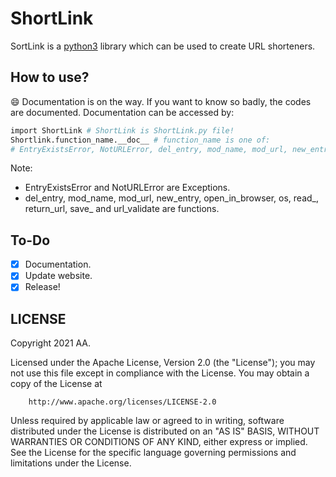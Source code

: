 # ShortLink

SortLink is a [python3](https://python.org) library which can be used to create URL shorteners. 

## How to use?

😄 Documentation is on the way. If you want to know so badly, the codes are documented. Documentation can be accessed by:

```bash
import ShortLink # ShortLink is ShortLink.py file!
Shortlink.function_name.__doc__ # function_name is one of:
# EntryExistsError, NotURLError, del_entry, mod_name, mod_url, new_entry, open_in_browser, os, read_, return_url, save_ ,url_validate
```

Note:

- EntryExistsError and NotURLError are Exceptions.
- del_entry, mod_name, mod_url, new_entry, open_in_browser, os, read_, return_url, save_  and url_validate are functions.

## To-Do

- [x] Documentation.
- [x] Update website.
- [x] Release!

## LICENSE

Copyright 2021 AA.

Licensed under the Apache License, Version 2.0 (the "License");
you may not use this file except in compliance with the License.
You may obtain a copy of the License at


    
        http://www.apache.org/licenses/LICENSE-2.0

Unless required by applicable law or agreed to in writing, software
distributed under the License is distributed on an "AS IS" BASIS,
WITHOUT WARRANTIES OR CONDITIONS OF ANY KIND, either express or implied.
See the License for the specific language governing permissions and
limitations under the License.
